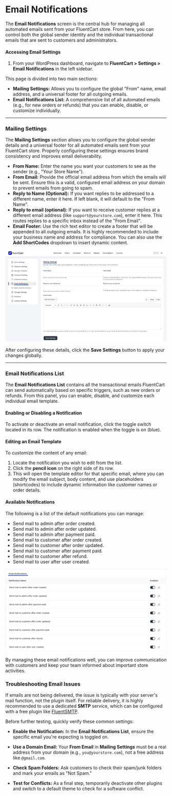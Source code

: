 # Email Notifications

The **Email Notifications** screen is the central hub for managing all automated emails sent from your FluentCart store. From here, you can control both the global sender identity and the individual transactional emails that are sent to customers and administrators.

#### Accessing Email Settings

1.  From your WordPress dashboard, navigate to **FluentCart > Settings > Email Notifications** in the left sidebar.

This page is divided into two main sections:

* **Mailing Settings:** Allows you to configure the global "From" name, email address, and a universal footer for all outgoing emails.
* **Email Notifications List:** A comprehensive list of all automated emails (e.g., for new orders or refunds) that you can enable, disable, or customize individually.

---

### Mailing Settings

The **Mailing Settings** section allows you to configure the global sender details and a universal footer for all automated emails sent from your FluentCart store. Properly configuring these settings ensures brand consistency and improves email deliverability.

* **From Name:** Enter the name you want your customers to see as the sender (e.g., "Your Store Name").
* **From Email:** Provide the official email address from which the emails will be sent. Ensure this is a valid, configured email address on your domain to prevent emails from going to spam.
* **Reply to Name (Optional):** If you want replies to be addressed to a different name, enter it here. If left blank, it will default to the "From Name".
* **Reply to email (optional):** If you want to receive customer replies at a different email address (like `support@yourstore.com`), enter it here. This routes replies to a specific inbox instead of the "From Email".
* **Email Footer:** Use the rich text editor to create a footer that will be appended to all outgoing emails. It is highly recommended to include your business name and address for compliance. You can also use the **Add ShortCodes** dropdown to insert dynamic content.

 ![Screenshot of Mailing Settings](/guide/public/images/settings-configuration/email-notifications/email-notifications-mailing.png)

After configuring these details, click the **Save Settings** button to apply your changes globally.

---

### Email Notifications List

The **Email Notifications List** contains all the transactional emails FluentCart can send automatically based on specific triggers, such as new orders or refunds. From this panel, you can enable, disable, and customize each individual email template.


#### Enabling or Disabling a Notification

To activate or deactivate an email notification, click the toggle switch located in its row. The notification is enabled when the toggle is on (blue).

#### Editing an Email Template

To customize the content of any email:

1.  Locate the notification you wish to edit from the list.
2.  Click the **pencil icon** on the right side of its row.
3.  This will open the template editor for that specific email, where you can modify the email subject, body content, and use placeholders (shortcodes) to include dynamic information like customer names or order details.

#### Available Notifications

The following is a list of the default notifications you can manage:

* Send mail to admin after order created.
* Send mail to admin after order updated.
* Send mail to admin after payment paid.
* Send mail to customer after order created.
* Send mail to customer after order updated.
* Send mail to customer after payment paid.
* Send mail to customer after refund.
* Send mail to user after user created.

![Screenshot of Mailing Settings](/guide/public/images/settings-configuration/email-notifications/email-notification.png)

By managing these email notifications well, you can improve communication with customers and keep your team informed about important store activities.

### Troubleshooting Email Issues

If emails are not being delivered, the issue is typically with your server's mail function, not the plugin itself. For reliable delivery, it is highly recommended to use a dedicated **SMTP** service, which can be configured with a free plugin like [FluentSMTP](https://fluentsmtp.com).

Before further testing, quickly verify these common settings:

* **Enable the Notification:** In the **Email Notifications List**, ensure the specific email you're expecting is toggled on.

* **Use a Domain Email:** Your **From Email** in **Mailing Settings** must be a real address from your domain (e.g., `you@yourstore.com`), not a free address like `@gmail.com`.

* **Check Spam Folders:** Ask customers to check their spam/junk folders and mark your emails as "Not Spam."

* **Test for Conflicts:** As a final step, temporarily deactivate other plugins and switch to a default theme to check for a software conflict.